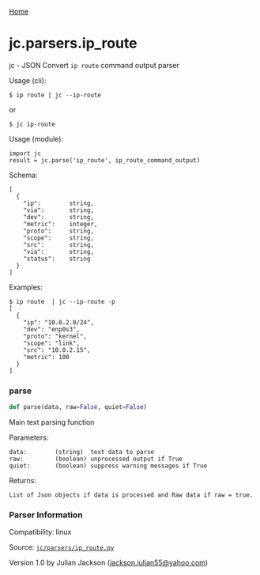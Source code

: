 [Home](https://kellyjonbrazil.github.io/jc/)
<a id="jc.parsers.ip_route"></a>

# jc.parsers.ip_route

jc - JSON Convert `ip route` command output parser

Usage (cli):

    $ ip route | jc --ip-route

or

    $ jc ip-route

Usage (module):

    import jc
    result = jc.parse('ip_route', ip_route_command_output)

Schema:

    [
      {
        "ip":        string,
        "via":       string,
        "dev":       string,
        "metric":    integer,
        "proto":     string,
        "scope":     string,
        "src":       string,
        "via":       string,
        "status":    string
      }
    ]

Examples:

    $ ip route  | jc --ip-route -p
    [
      {
        "ip": "10.0.2.0/24",
        "dev": "enp0s3",
        "proto": "kernel",
        "scope": "link",
        "src": "10.0.2.15",
        "metric": 100
      }
    ]

<a id="jc.parsers.ip_route.parse"></a>

### parse

```python
def parse(data, raw=False, quiet=False)
```

Main text parsing function

Parameters:

    data:        (string)  text data to parse
    raw:         (boolean) unprocessed output if True
    quiet:       (boolean) suppress warning messages if True

Returns:

    List of Json objects if data is processed and Raw data if raw = true.

### Parser Information
Compatibility:  linux

Source: [`jc/parsers/ip_route.py`](https://github.com/kellyjonbrazil/jc/blob/master/jc/parsers/ip_route.py)

Version 1.0 by Julian Jackson (jackson.julian55@yahoo.com)
